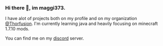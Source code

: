 ### Hi there 👋, im maggi373.

I have alot of projects both on my profile and on my organization [@Thorfusion](https://github.com/Thorfusion). I'm currently learning java and heavily focusing on minecraft 1.7.10 mods.

You can find me on my [discord](https://discord.gg/TnTeKfD) server.
